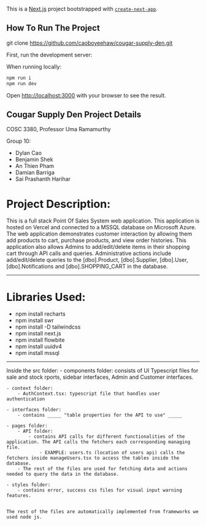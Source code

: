 This is a [Next.js](https://nextjs.org/) project bootstrapped with [`create-next-app`](https://github.com/vercel/next.js/tree/canary/packages/create-next-app).

## How To Run The Project

git clone https://github.com/caoboyeehaw/cougar-supply-den.git

First, run the development server:

When running locally:
```bash
npm run i
npm run dev
```

Open [http://localhost:3000](http://localhost:3000) with your browser to see the result.


## Cougar Supply Den Project Details
COSC 3380, Professor Uma Ramamurthy

Group 10:
- Dylan Cao
- Benjamin Shek
- An Thien Pham
- Damian Barriga
- Sai Prashanth Harihar

# Project Description:
This is a full stack Point Of Sales System web application. This application is 
hosted on Vercel and connected to a MSSQL database on Microsoft Azure. The web 
application demonstrates customer interaction by allowing them add products to cart, 
purchase products, and view order histories. This application also allows Admins to 
add/edit/delete items in their shopping cart through API calls and queries. 
Administrative actions  include add/edit/delete queries to the [dbo].Product, 
[dbo].Supplier, [dbo].User, [dbo].Notifications  and [dbo].SHOPPING_CART in the
database.

----------------------------------------------------------------------------------

# Libraries Used:
- npm install recharts
- npm install swr
- npm install -D tailwindcss
- npm install next.js
- npm install flowbite
- npm install uuidv4
- npm install mssql

----------------------------------------------------------------------------------

Inside the src folder:
    - components folder: consists of UI Typescript files for sale and stock rports,
        sidebar interfaces, Admin and Customer interfaces.

    - context folder:
        - AuthContext.tsx: typescript file that handles user authentication

    - interfaces folder:
        - contains _____ "table properties for the API to use" _____

    - pages folder:
        - API folder: 
            - contains API calls for different functionalities of the application. The API calls the fetchers each corresponding managing file.
                - EXAMPLE: users.ts (location of users api) calls the fetchers inside manageUsers.tsx to access the tables inside the database.
        - The rest of the files are used for fetching data and actions needed to query the data in the database.

    - styles folder:
        - contains error, success css files for visual input warning features.


    The rest of the files are automatically implemented from frameworks we used node js.
